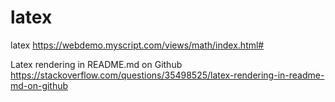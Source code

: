 # latex
latex
https://webdemo.myscript.com/views/math/index.html#


Latex rendering in README.md on Github
https://stackoverflow.com/questions/35498525/latex-rendering-in-readme-md-on-github
